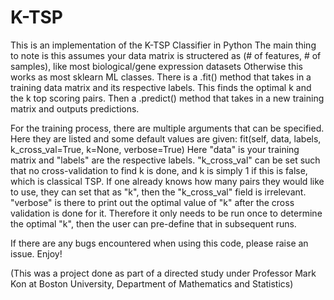 # K-TSP
This is an implementation of the K-TSP Classifier in Python
The main thing to note is this assumes your data matrix is structered as (# of features, # of samples), like most biological/gene expression datasets
Otherwise this works as most sklearn ML classes. There is a .fit() method that takes in a training data matrix and its respective labels. This finds the optimal k and the k top scoring pairs.
Then a .predict() method that takes in a new training matrix and outputs predictions.

For the training process, there are multiple arguments that can be specified. Here they are listed and some default values are given:
fit(self, data, labels, k_cross_val=True, k=None, verbose=True)
Here "data" is your training matrix and "labels" are the respective labels. "k_cross_val" can be set such that no cross-validation to find k is done, and k is simply 1 if this is false, which is classical TSP. If one already knows how many pairs they would like to use, they can set that as "k", then the "k_cross_val" field is irrelevant. "verbose" is there to print out the optimal value of "k" after the cross validation is done for it. Therefore it only needs to be run once to determine the optimal "k", then the user can pre-define that in subsequent runs.

If there are any bugs encountered when using this code, please raise an issue. Enjoy!

(This was a project done as part of a directed study under Professor Mark Kon at Boston University, Department of Mathematics and Statistics)
